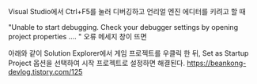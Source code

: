 Visual Studio에서 Ctrl+F5를 눌러 디버깅하고 언리얼 엔진 에디터를 키려고 할 때

"Unable to start debugging. Check your debugger settings by opening project properties .... " 오류 메세지 창이 뜨면

아래와 같이 Solution Explorer에서 게임 프로젝트를 우클릭 한 뒤, Set as Startup Project 옵션을 선택하여 시작 프로젝트로 설정하면 해결된다.
https://beankong-devlog.tistory.com/125